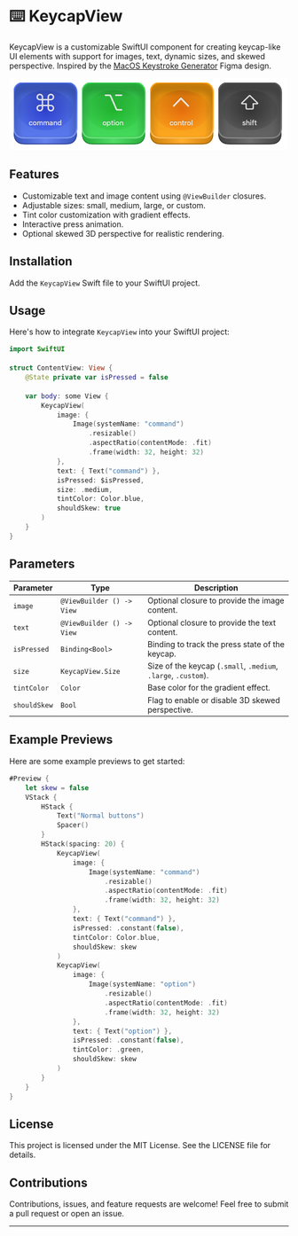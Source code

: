 
# ⌨️ KeycapView

KeycapView is a customizable SwiftUI component for creating keycap-like UI elements with support for images, text, dynamic sizes, and skewed perspective.
Inspired by the [MacOS Keystroke Generator](https://www.figma.com/community/file/1243912940361668224/macos-keystroke-generator) Figma design.

![keycaps](./Assets/keycaps.png)

## Features

- Customizable text and image content using `@ViewBuilder` closures.
- Adjustable sizes: small, medium, large, or custom.
- Tint color customization with gradient effects.
- Interactive press animation.
- Optional skewed 3D perspective for realistic rendering.

## Installation

Add the `KeycapView` Swift file to your SwiftUI project.

## Usage

Here's how to integrate `KeycapView` into your SwiftUI project:

```swift
import SwiftUI

struct ContentView: View {
    @State private var isPressed = false

    var body: some View {
        KeycapView(
            image: {
                Image(systemName: "command")
                    .resizable()
                    .aspectRatio(contentMode: .fit)
                    .frame(width: 32, height: 32)
            },
            text: { Text("command") },
            isPressed: $isPressed,
            size: .medium,
            tintColor: Color.blue,
            shouldSkew: true
        )
    }
}
```

## Parameters

| Parameter      | Type                        | Description                                                  |
|----------------|-----------------------------|--------------------------------------------------------------|
| `image`        | `@ViewBuilder () -> View`   | Optional closure to provide the image content.               |
| `text`         | `@ViewBuilder () -> View`   | Optional closure to provide the text content.                |
| `isPressed`    | `Binding<Bool>`             | Binding to track the press state of the keycap.              |
| `size`         | `KeycapView.Size`           | Size of the keycap (`.small`, `.medium`, `.large`, `.custom`).|
| `tintColor`    | `Color`                     | Base color for the gradient effect.                          |
| `shouldSkew`   | `Bool`                      | Flag to enable or disable 3D skewed perspective.             |

## Example Previews

Here are some example previews to get started:

```swift
#Preview {
    let skew = false
    VStack {
        HStack {
            Text("Normal buttons")
            Spacer()
        }
        HStack(spacing: 20) {
            KeycapView(
                image: {
                    Image(systemName: "command")
                        .resizable()
                        .aspectRatio(contentMode: .fit)
                        .frame(width: 32, height: 32)
                },
                text: { Text("command") },
                isPressed: .constant(false),
                tintColor: Color.blue,
                shouldSkew: skew
            )
            KeycapView(
                image: {
                    Image(systemName: "option")
                        .resizable()
                        .aspectRatio(contentMode: .fit)
                        .frame(width: 32, height: 32)
                },
                text: { Text("option") },
                isPressed: .constant(false),
                tintColor: .green,
                shouldSkew: skew
            )
        }
    }
}
```

## License

This project is licensed under the MIT License. See the LICENSE file for details.

## Contributions

Contributions, issues, and feature requests are welcome! Feel free to submit a pull request or open an issue.

---
